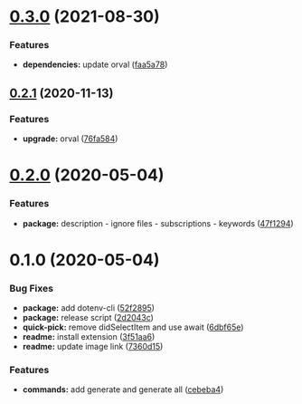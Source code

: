# [0.3.0](https://github.com/anymaniax/orval-vscode/compare/0.2.1...0.3.0) (2021-08-30)


### Features

* **dependencies:** update orval ([faa5a78](https://github.com/anymaniax/orval-vscode/commit/faa5a78ce544e67fc80416ae4d50221e98636c93))

## [0.2.1](https://github.com/anymaniax/orval-vscode/compare/0.2.0...0.2.1) (2020-11-13)


### Features

* **upgrade:** orval ([76fa584](https://github.com/anymaniax/orval-vscode/commit/76fa584072e0879160b6dff2c681e9e18916d756))

# [0.2.0](https://github.com/anymaniax/orval-vscode/compare/0.1.0...0.2.0) (2020-05-04)


### Features

* **package:** description - ignore files - subscriptions - keywords ([47f1294](https://github.com/anymaniax/orval-vscode/commit/47f129489992981167515e5457ef59bea0dd8b99))

# 0.1.0 (2020-05-04)


### Bug Fixes

* **package:** add dotenv-cli ([52f2895](https://github.com/anymaniax/orval-vscode/commit/52f289572e9c9e443ce9ab4afa231043df9a9f39))
* **package:** release script ([2d2043c](https://github.com/anymaniax/orval-vscode/commit/2d2043c9aa49b74057d77c2f217b588c6e60f811))
* **quick-pick:** remove didSelectItem and use await ([6dbf65e](https://github.com/anymaniax/orval-vscode/commit/6dbf65e5f96c4f8f0c09822523fcaae51e21995e))
* **readme:** install extension ([3f51aa6](https://github.com/anymaniax/orval-vscode/commit/3f51aa6d7a32f1537d07e912b3a2f51abb180071))
* **readme:** update image link ([7360d15](https://github.com/anymaniax/orval-vscode/commit/7360d15bca5cbb1552dce9f901f40e30114fe627))


### Features

* **commands:** add generate and generate all ([cebeba4](https://github.com/anymaniax/orval-vscode/commit/cebeba4999d374010e056c50ad2a3916400fdcde))

